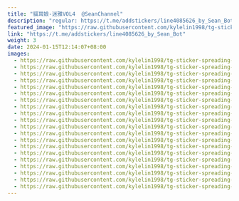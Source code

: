 ```yaml
---
title: "貓耳娘-迷雅VOL4  @SeanChannel"
description: "regular: https://t.me/addstickers/line4085626_by_Sean_Bot"
featured_image: "https://raw.githubusercontent.com/kylelin1998/tg-sticker-spreading-worldwide-images/main/img/b268aba7-931b-4022-b664-11f5124b27df.jpg"
link: "https://t.me/addstickers/line4085626_by_Sean_Bot"
weight: 3
date: 2024-01-15T12:14:07+08:00
images:
  - https://raw.githubusercontent.com/kylelin1998/tg-sticker-spreading-worldwide-images/main/img/b268aba7-931b-4022-b664-11f5124b27df.jpg
  - https://raw.githubusercontent.com/kylelin1998/tg-sticker-spreading-worldwide-images/main/img/89313d52-49d7-4d50-9791-46c67815c53a.jpg
  - https://raw.githubusercontent.com/kylelin1998/tg-sticker-spreading-worldwide-images/main/img/79cf47cd-fb5d-4c99-b92f-3ff0bd7facee.jpg
  - https://raw.githubusercontent.com/kylelin1998/tg-sticker-spreading-worldwide-images/main/img/49a2945c-fc94-4de6-8b11-a306491236a5.jpg
  - https://raw.githubusercontent.com/kylelin1998/tg-sticker-spreading-worldwide-images/main/img/467aec35-4687-4703-91e0-ed551b8ce543.jpg
  - https://raw.githubusercontent.com/kylelin1998/tg-sticker-spreading-worldwide-images/main/img/6629c757-e3b3-4ac4-af14-50a28a809ef5.jpg
  - https://raw.githubusercontent.com/kylelin1998/tg-sticker-spreading-worldwide-images/main/img/dfb61664-a024-420c-954c-4207a960e716.jpg
  - https://raw.githubusercontent.com/kylelin1998/tg-sticker-spreading-worldwide-images/main/img/d6270cca-e3aa-4721-9a22-c93653a64962.jpg
  - https://raw.githubusercontent.com/kylelin1998/tg-sticker-spreading-worldwide-images/main/img/1a7191fc-f89d-4d8c-8677-7e6a3a56db75.jpg
  - https://raw.githubusercontent.com/kylelin1998/tg-sticker-spreading-worldwide-images/main/img/1399fbcb-3891-4537-804b-4de41dbd9f7c.jpg
  - https://raw.githubusercontent.com/kylelin1998/tg-sticker-spreading-worldwide-images/main/img/c932895d-9097-4ec6-8387-b4d7fdce6f1d.jpg
  - https://raw.githubusercontent.com/kylelin1998/tg-sticker-spreading-worldwide-images/main/img/7f772af1-e9cb-4fed-827b-efb2c43df8ba.jpg
  - https://raw.githubusercontent.com/kylelin1998/tg-sticker-spreading-worldwide-images/main/img/56739fd8-ae16-4d34-b5a7-0fe059ab850a.jpg
  - https://raw.githubusercontent.com/kylelin1998/tg-sticker-spreading-worldwide-images/main/img/d2f012ce-ab93-4bfa-8cdb-84bfc53486bc.jpg
  - https://raw.githubusercontent.com/kylelin1998/tg-sticker-spreading-worldwide-images/main/img/c46a2a62-4cd1-4e30-a6ec-093e3084b137.jpg
  - https://raw.githubusercontent.com/kylelin1998/tg-sticker-spreading-worldwide-images/main/img/147ac93e-b017-4bd9-9952-124a8b597b52.jpg
  - https://raw.githubusercontent.com/kylelin1998/tg-sticker-spreading-worldwide-images/main/img/f6cec018-ed56-466c-81c5-4c243954a5b1.jpg
  - https://raw.githubusercontent.com/kylelin1998/tg-sticker-spreading-worldwide-images/main/img/1730fb0a-937b-4dd9-8589-3c4e329feeb2.jpg
  - https://raw.githubusercontent.com/kylelin1998/tg-sticker-spreading-worldwide-images/main/img/129dc2d0-04fe-43c2-8c17-20cdb3645d0e.jpg
  - https://raw.githubusercontent.com/kylelin1998/tg-sticker-spreading-worldwide-images/main/img/ff6d7c82-7179-436e-a580-0d070c26e767.jpg
---
```

